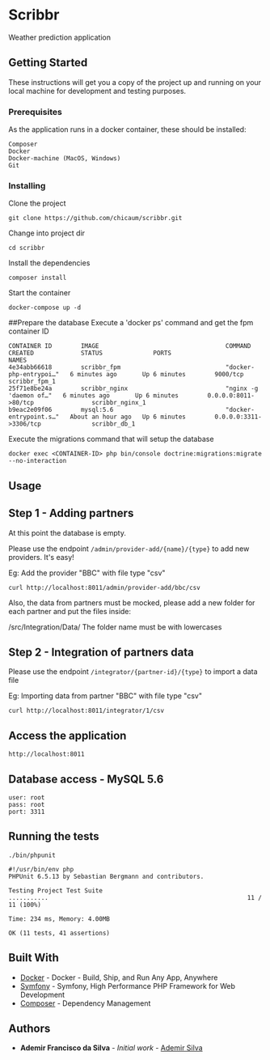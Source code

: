 # Scribbr

Weather prediction application

## Getting Started

These instructions will get you a copy of the project up and running on your local machine for development and testing purposes.

### Prerequisites

As the application runs in a docker container, these should be installed:

```
Composer
Docker
Docker-machine (MacOS, Windows)
Git
```

### Installing

Clone the project


```
git clone https://github.com/chicaum/scribbr.git
```

Change into project dir

```
cd scribbr
```

Install the dependencies

```
composer install
```

Start the container
```
docker-compose up -d
```

##Prepare the database
Execute a 'docker ps' command and get the fpm container ID
```
CONTAINER ID        IMAGE                                   COMMAND                  CREATED             STATUS              PORTS                               NAMES
4e34abb66618        scribbr_fpm                             "docker-php-entrypoi…"   6 minutes ago       Up 6 minutes        9000/tcp                            scribbr_fpm_1
25f71e8be24a        scribbr_nginx                           "nginx -g 'daemon of…"   6 minutes ago       Up 6 minutes        0.0.0.0:8011->80/tcp                scribbr_nginx_1
b9eac2e09f06        mysql:5.6                               "docker-entrypoint.s…"   About an hour ago   Up 6 minutes        0.0.0.0:3311->3306/tcp              scribbr_db_1
```

Execute the migrations command that will setup the database
```
docker exec <CONTAINER-ID> php bin/console doctrine:migrations:migrate --no-interaction
```
## Usage
## Step 1 - Adding partners
At this point the database is empty.

Please use the endpoint `/admin/provider-add/{name}/{type}` to add new providers. It's easy!

Eg: Add the provider "BBC" with file type "csv"

`curl http://localhost:8011/admin/provider-add/bbc/csv`

Also, the data from partners must be mocked, please add a new folder for each partner and put the files inside:

/src/Integration/Data/<provider-name>  The folder name must be with lowercases 

## Step 2 - Integration of partners data

Please use the endpoint `/integrator/{partner-id}/{type}` to import a data file

Eg: Importing data from partner "BBC" with file type "csv"

`curl http://localhost:8011/integrator/1/csv`


## Access the application

```
http://localhost:8011
```

## Database access - MySQL 5.6

```
user: root
pass: root
port: 3311
```
 
## Running the tests

```
./bin/phpunit

#!/usr/bin/env php
PHPUnit 6.5.13 by Sebastian Bergmann and contributors.

Testing Project Test Suite
...........                                                       11 / 11 (100%)

Time: 234 ms, Memory: 4.00MB

OK (11 tests, 41 assertions)
```

## Built With

* [Docker](https://www.docker.com/) - Docker - Build, Ship, and Run Any App, Anywhere
* [Symfony](https://symfony.com/) - Symfony, High Performance PHP Framework for Web Development
* [Composer](https://getcomposer.org/) - Dependency Management

## Authors

* **Ademir Francisco da Silva** - *Initial work* - [Ademir Silva](https://github.com/chicaum)